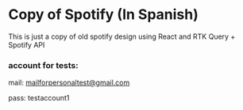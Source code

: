 # Copy of Spotify  (In Spanish)

This is just a copy of old spotify design using React and RTK Query + Spotify API

### account for tests:

mail: mailforpersonaltest@gmail.com

pass: testaccount1

